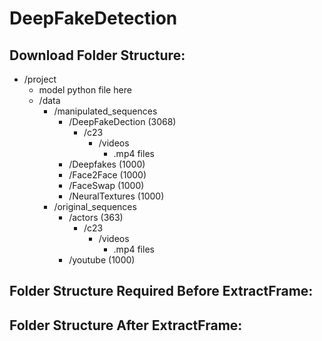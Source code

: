# DeepFakeDetection

## Download Folder Structure:
- /project
    - model python file here
    - /data
        - /manipulated_sequences
            - /DeepFakeDection (3068)
                - /c23
                    - /videos
                        - .mp4 files
            - /Deepfakes (1000)
            - /Face2Face (1000)
            - /FaceSwap (1000)
            - /NeuralTextures (1000)
        - /original_sequences
            - /actors (363)
                - /c23
                    - /videos
                        - .mp4 files
            - /youtube (1000)
             
## Folder Structure Required Before ExtractFrame:

## Folder Structure After ExtractFrame:

